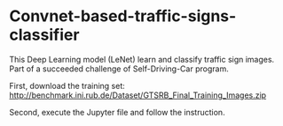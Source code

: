 # Convnet-based-traffic-signs-classifier
This Deep Learning model (LeNet) learn and classify traffic sign images. Part of a succeeded challenge of Self-Driving-Car program.

First, download the training set:
http://benchmark.ini.rub.de/Dataset/GTSRB_Final_Training_Images.zip

Second, execute the Jupyter file and follow the instruction.
